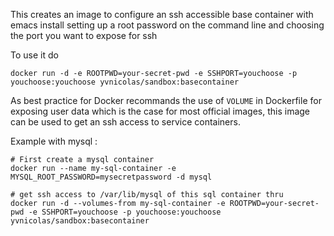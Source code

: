 This creates an image to configure an ssh accessible base container with emacs install setting up a root password on the command line and choosing the port you want to expose for ssh

To use it do
```
docker run -d -e ROOTPWD=your-secret-pwd -e SSHPORT=youchoose -p youchoose:youchoose yvnicolas/sandbox:basecontainer
```

As best practice for Docker recommands the use of `VOLUME` in Dockerfile for exposing user data which is the case for most official images, this image can be used to get an ssh access to service containers.

Example with mysql :
```
# First create a mysql container
docker run --name my-sql-container -e MYSQL_ROOT_PASSWORD=mysecretpassword -d mysql

# get ssh access to /var/lib/mysql of this sql container thru
docker run -d --volumes-from my-sql-container -e ROOTPWD=your-secret-pwd -e SSHPORT=youchoose -p youchoose:youchoose yvnicolas/sandbox:basecontainer
```
